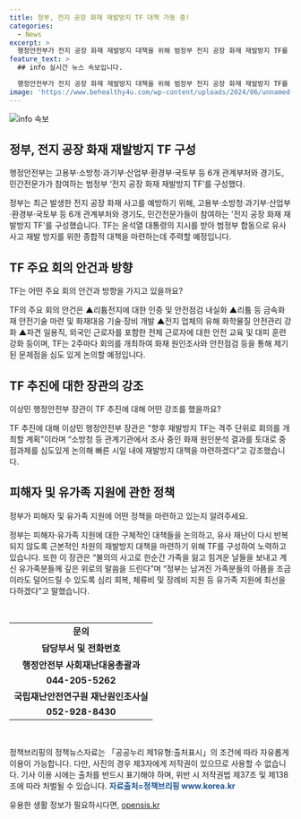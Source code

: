 ```yaml
---
title: 정부, 전지 공장 화재 재발방지 TF 대책 가동 중!
categories:
  - News
excerpt: >
  행정안전부가 전지 공장 화재 재발방지 대책을 위해 범정부 전지 공장 화재 재발방지 TF를 구성했다. TF는 유사 사고 재발 방지를 위한 종합적 대책을 마련하기 위해 소방청과 다른 관계부처가 참여하며, 2주마다 회의를 개최하여 안전점검 및 화재 원인조사 등을 통해 재발방지 대책을 준비할 예정이다. TF는 리튬전지에 대한 안전점검 내실화, 화재대응 기술 개발, 유해 화학물질 안전관리 강화 등 전 과정의 안전관리체계에 대해 논의했다. 또한, 공공누리 제1유형 출처표시에 따라 정책브리핑의 자료를 자유롭게 이용할 수 있다.
feature_text: >
  ## info 실시간 뉴스 속보입니다.

  행정안전부가 전지 공장 화재 재발방지 대책을 위해 범정부 전지 공장 화재 재발방지 TF를 구성했다. TF는 유사 사고 재발 방지를 위한 종합적 대책을 마련하기 위해 소방청과 다른 관계부처가 참여하며, 2주마다 회의를 개최하여 안전점검 및 화재 원인조사 등을 통해 재발방지 대책을 준비할 예정이다. TF는 리튬전지에 대한 안전점검 내실화, 화재대응 기술 개발, 유해 화학물질 안전관리 강화 등 전 과정의 안전관리체계에 대해 논의했다. 또한, 공공누리 제1유형 출처표시에 따라 정책브리핑의 자료를 자유롭게 이용할 수 있다.
image: 'https://www.behealthy4u.com/wp-content/uploads/2024/06/unnamed-file.png'
---
```


<p><img src="https://www.behealthy4u.com/wp-content/uploads/2024/06/unnamed-file.png" alt="info 속보" /></p>

<h2 data-ke-size="size26">정부, 전지 공장 화재 재발방지 TF 구성</h2>

<p data-ke-size="size16">행정안전부는 고용부·소방청·과기부·산업부·환경부·국토부 등 6개 관계부처와 경기도, 민간전문가가 참여하는 범정부 ‘전지 공장 화재 재발방지 TF’를 구성했다.</p>

<p>정부는 최근 발생한 전지 공장 화재 사고를 예방하기 위해, 고용부·소방청·과기부·산업부·환경부·국토부 등 6개 관계부처와 경기도, 민간전문가들이 참여하는 '전지 공장 화재 재발방지 TF'를 구성했습니다. TF는 윤석열 대통령의 지시를 받아 범정부 합동으로 유사 사고 재발 방지를 위한 종합적 대책을 마련하는데 주력할 예정입니다.</p>

<h2 data-ke-size="size26">TF 주요 회의 안건과 방향</h2>

<p data-ke-size="size16">TF는 어떤 주요 회의 안건과 방향을 가지고 있을까요?</p>

<p>TF의 주요 회의 안건은 ▲리튬전지에 대한 인증 및 안전점검 내실화 ▲리튬 등 금속화재 안전기술 마련 및 화재대응 기술·장비 개발 ▲전지 업체의 유해 화학물질 안전관리 강화 ▲파견 일용직, 외국인 근로자를 포함한 전체 근로자에 대한 안전 교육 및 대피 훈련 강화 등이며, TF는 2주마다 회의를 개최하여 화재 원인조사와 안전점검 등을 통해 제기된 문제점을 심도 있게 논의할 예정입니다.</p>

<h2 data-ke-size="size26">TF 추진에 대한 장관의 강조</h2>

<p data-ke-size="size16">이상민 행정안전부 장관이 TF 추진에 대해 어떤 강조를 했을까요?</p>

<p>TF 추진에 대해 이상민 행정안전부 장관은 "향후 재발방지 TF는 격주 단위로 회의를 개최할 계획"이라며 “소방청 등 관계기관에서 조사 중인 화재 원인분석 결과를 토대로 중점과제를 심도있게 논의해 빠른 시일 내에 재발방지 대책을 마련하겠다”고 강조했습니다.</p>

<h2 data-ke-size="size26">피해자 및 유가족 지원에 관한 정책</h2>

<p data-ke-size="size16">정부가 피해자 및 유가족 지원에 어떤 정책을 마련하고 있는지 알려주세요.</p>

<p>정부는 피해자·유가족 지원에 대한 구체적인 대책들을 논의하고, 유사 재난이 다시 반복되지 않도록 근본적인 차원의 재발방지 대책을 마련하기 위해 TF를 구성하여 노력하고 있습니다. 또한 이 장관은 “불의의 사고로 한순간 가족을 잃고 힘겨운 날들을 보내고 계신 유가족분들께 깊은 위로의 말씀을 드린다”며 “정부는 남겨진 가족분들의 아픔을 조금이라도 덜어드릴 수 있도록 심리 회복, 체류비 및 장례비 지원 등 유가족 지원에 최선을 다하겠다”고 말했습니다. </p>

<p data-ke-size="size16">&nbsp;</p>

<table>
    <tbody>
        <tr>
            <td style="text-align: center; height: 17px;"><b>문의</b></td>
        </tr>
        <tr>
            <td style="text-align: center; height: 17px;"><b>담당부서 및 전화번호</b></td>
        </tr>
        <tr>
            <td style="text-align: center; height: 17px;"><b>행정안전부 사회재난대응총괄과</b></td>
        </tr>
        <tr>
            <td style="text-align: center; height: 17px;"><b>044-205-5262</b></td>
        </tr>
        <tr>
            <td style="text-align: center; height: 17px;"><b>국립재난안전연구원 재난원인조사실</b></td>
        </tr>
        <tr>
            <td style="text-align: center; height: 17px;"><b>052-928-8430</b></td>
        </tr>
    </tbody>
</table>

<p data-ke-size="size16">&nbsp;</p>

<p>정책브리핑의 정책뉴스자료는 「공공누리 제1유형:출처표시」의 조건에 따라 자유롭게 이용이 가능합니다. 다만, 사진의 경우 제3자에게 저작권이 있으므로 사용할 수 없습니다. 기사 이용 시에는 출처를 반드시 표기해야 하며, 위반 시 저작권법 제37조 및 제138조에 따라 처벌될 수 있습니다. <b><span style="color: #1a5490;">자료출처=정책브리핑 www.korea.kr</span></b></p>
유용한 생활 정보가 필요하시다면, <a href="https://opensis.kr" rel="dofollow">opensis.kr</a>


